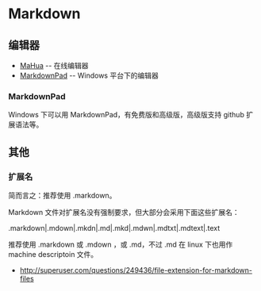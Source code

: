 # Markdown

## 编辑器

* [MaHua](http://mahua.jser.me/) -- 在线编辑器
* [MarkdownPad](http://markdownpad.com/download.html) -- Windows 平台下的编辑器

### MarkdownPad

Windows 下可以用 MarkdownPad，有免费版和高级版，高级版支持 github 扩展语法等。

## 其他

### 扩展名

简而言之：推荐使用 .markdown。

Markdown 文件对扩展名没有强制要求，但大部分会采用下面这些扩展名：

.markdown|.mdown|.mkdn|.md|.mkd|.mdwn|.mdtxt|.mdtext|.text

推荐使用 .markdown 或 .mdown ，或 .md，不过 .md 在 linux 下也用作 machine descriptoin 文件。

* http://superuser.com/questions/249436/file-extension-for-markdown-files
